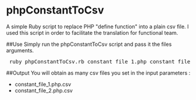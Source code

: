 # phpConstantToCsv
A simple Ruby script to replace PHP "define function" into a plain csv file. I used this script in order to facilitate the translation for functional team.

##Use
Simply run the phpConstantToCsv script and pass it the files arguments.
<pre>
 ruby phpConstantToCsv.rb constant_file_1.php constant_file_2.php
</pre>

##Output
You will obtain as many csv files you set in the input parameters :
- constant_file_1.php.csv
- constant_file_2.php.csv





